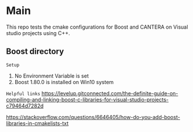 # Main  

This repo tests the cmake configurations for Boost and CANTERA on Visual studio projects using C++.

## Boost directory

`Setup`
1. No Environment Variable is set
2. Boost 1.80.0 is installed on Win10 system

`Helpful links`
https://levelup.gitconnected.com/the-definite-guide-on-compiling-and-linking-boost-c-libraries-for-visual-studio-projects-c79464d7282d

https://stackoverflow.com/questions/6646405/how-do-you-add-boost-libraries-in-cmakelists-txt

